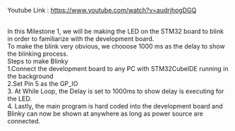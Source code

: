 Youtube Link : https://www.youtube.com/watch?v=audrjhogDGQ

<br />In this Milestone 1, we will be making the LED on the STM32 board to blink in order to familiarize with the development board.
<br />To make the blink very obvious, we chooose 1000 ms as the delay to show the blinking process.
<br /> Steps to make Blinky
<br /> 1.Connect the development board to any PC with STM32CubeIDE running in the background
<br /> 2.Set Pin 5 as the GP_IO 
<br /> 3. At While Loop, the Delay is set to 1000ms to show delay is executing for the LED.
<br /> 4. Lastly, the main program is hard coded into the development board and Blinky can now be shown at anywhere as long as power source are connected.


